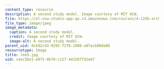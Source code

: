 ```yaml
---
content_type: resource
description: A second study model. Image courtesy of MIT OCW.
file: https://ol-ocw-studio-app-qa.s3.amazonaws.com/courses/4-125b-architecture-studio-building-in-landscapes-fall-2005/c4ec5be1e0750b70c127441587fd2e67_lee5.jpg
file_type: image/jpeg
image_metadata:
  caption: A second study model.
  credit: Image courtesy of MIT OCW.
  image-alt: A second study model.
parent_uid: 0cb92c43-9292-f2f8-2908-a87acb88da86
resourcetype: Image
title: lee5.jpg
uid: c4ec5be1-e075-0b70-c127-441587fd2e67
---
```

